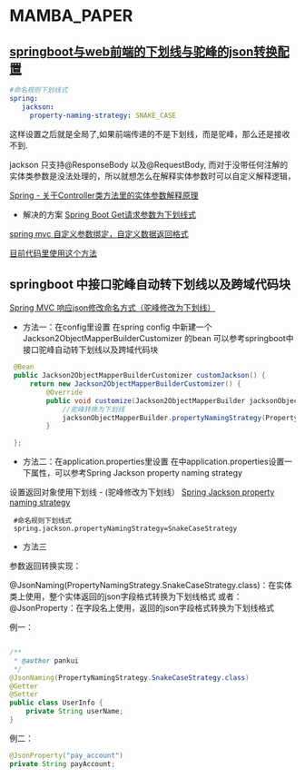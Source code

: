 
# MAMBA_PAPER

## [springboot与web前端的下划线与驼峰的json转换配置](https://www.jianshu.com/p/cb02796dfbd2)

```yaml
#命名规则下划线式
spring:
   jackson:
     property-naming-strategy: SNAKE_CASE
```

这样设置之后就是全局了,如果前端传递的不是下划线，而是驼峰，那么还是接收不到.

jackson 只支持@ResponseBody 以及@RequestBody,
而对于没带任何注解的实体类参数是没法处理的，所以就想怎么在解释实体参数时可以自定义解释逻辑，

[Spring - 关于Controller类方法里的实体参数解释原理](https://www.jianshu.com/p/59f5e3824520)

- 解决的方案
[Spring Boot Get请求参数为下划线式](http://www.appblog.cn/2019/06/10/Spring%20Boot%20Get%E8%AF%B7%E6%B1%82%E5%8F%82%E6%95%B0%E4%B8%BA%E4%B8%8B%E5%88%92%E7%BA%BF%E5%BC%8F/)

[spring mvc 自定义参数绑定，自定义数据返回格式](https://scutuyu.github.io/2018/12/18/spring-mvc-%E8%87%AA%E5%AE%9A%E4%B9%89%E5%8F%82%E6%95%B0%E7%BB%91%E5%AE%9A%EF%BC%8C%E8%87%AA%E5%AE%9A%E4%B9%89%E6%95%B0%E6%8D%AE%E8%BF%94%E5%9B%9E%E6%A0%BC%E5%BC%8F/)

[目前代码里使用这个方法](https://github.com/lemonzone2010/springmvc-demo/blob/master/src/main/java/com/example/springmvcdemo/controller/camel/SnakeToCamelServletRequestDataBinderFactory.java)


## springboot 中接口驼峰自动转下划线以及跨域代码块

[Spring MVC 响应json修改命名方式（驼峰修改为下划线）](https://segmentfault.com/a/1190000018635039)

- 方法一：在config里设置
 在spring config 中新建一个Jackson2ObjectMapperBuilderCustomizer 的bean 
 可以参考springboot中接口驼峰自动转下划线以及跨域代码块
```java
 @Bean
 public Jackson2ObjectMapperBuilderCustomizer customJackson() {
     return new Jackson2ObjectMapperBuilderCustomizer() {
         @Override
         public void customize(Jackson2ObjectMapperBuilder jacksonObjectMapperBuilder) {
             //驼峰转换为下划线
             jacksonObjectMapperBuilder.propertyNamingStrategy(PropertyNamingStrategy.SNAKE_CASE);
         }
 
 };
```

- 方法二：在application.properties里设置
 在中application.properties设置一下属性，可以参考Spring Jackson property naming strategy

设置返回对象使用下划线 - (驼峰修改为下划线）
[Spring Jackson property naming strategy](https://javadeveloperzone.com/spring/spring-jackson-property-naming-strategy/)

```properties
 #命名规则下划线式
 spring.jackson.propertyNamingStrategy=SnakeCaseStrategy
 ```
- 方法三

参数返回转换实现：

@JsonNaming(PropertyNamingStrategy.SnakeCaseStrategy.class)：在实体类上使用，整个实体返回的json字段格式转换为下划线格式
或者：@JsonProperty：在字段名上使用，返回的json字段格式转换为下划线格式

例一：
```java

/**
 * @author pankui
 */
@JsonNaming(PropertyNamingStrategy.SnakeCaseStrategy.class)
@Getter
@Setter
public class UserInfo {
    private String userName;
}
```

例二： 
```java
@JsonProperty("pay_account")
private String payAccount;
```





